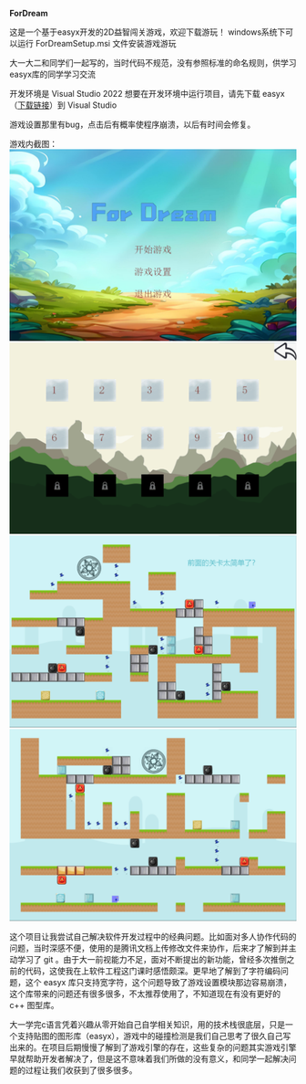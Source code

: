 **ForDream**

这是一个基于easyx开发的2D益智闯关游戏，欢迎下载游玩！
windows系统下可以运行 ForDreamSetup.msi 文件安装游戏游玩

大一大二和同学们一起写的，当时代码不规范，没有参照标准的命名规则，供学习easyx库的同学学习交流

开发环境是 Visual Studio 2022
想要在开发环境中运行项目，请先下载 easyx （[下载链接](https://easyx.cn/)）到 Visual Studio

游戏设置那里有bug，点击后有概率使程序崩溃，以后有时间会修复。

游戏内截图：
![开始菜单](1.png)
![选择关卡](2.png)
![关卡内](3.png)
![关卡内](4.png)

这个项目让我尝试自己解决软件开发过程中的经典问题。比如面对多人协作代码的问题，当时深感不便，使用的是腾讯文档上传修改文件来协作，后来才了解到并主动学习了 git 。由于大一前视能力不足，面对不断提出的新功能，曾经多次推倒之前的代码，这使我在上软件工程这门课时感悟颇深。更早地了解到了字符编码问题，这个 easyx 库只支持宽字符，这个问题导致了游戏设置模块那边容易崩溃，这个库带来的问题还有很多很多，不太推荐使用了，不知道现在有没有更好的 c++ 图型库。

大一学完c语言凭着兴趣从零开始自己自学相关知识，用的技术栈很底层，只是一个支持贴图的图形库（easyx），游戏中的碰撞检测是我们自己思考了很久自己写出来的。在项目后期慢慢了解到了游戏引擎的存在，这些复杂的问题其实游戏引擎早就帮助开发者解决了，但是这不意味着我们所做的没有意义，和同学一起解决问题的过程让我们收获到了很多很多。

